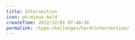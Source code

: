 ```yaml
---
title: Intersection
icon: ph:minus-bold
createTime: 2022/12/01 07:48:36
permalink: /type-challenges/hard/intersection/
---
```


